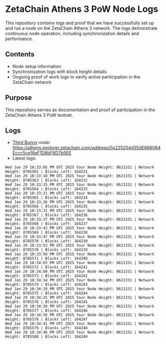 # ZetaChain Athens 3 PoW Node Logs
This repository contains logs and proof that we have successfully set up and run a node on the ZetaChain Athens 3 network. The logs demonstrate continuous node operation, including synchronization details and performance.

## Contents
- Node setup information
- Synchronization logs with block height details
- Ongoing proof of work logs to verify active participation in the ZetaChain network

## Purpose
This repository serves as documentation and proof of participation in the ZetaChain Athens 3 PoW testnet.

## Logs

- [Third Bunny](https://thirdbunny.xyz/) node: https://athens.explorer.zetachain.com/address/0x225254d35dE666064Eccc5ce16eF1D8bF8D7b5EE
- Latest logs:
```
Wed Jan 29 10:33:05 PM UTC 2025 Your Node Height: 8621331 | Network Height: 8785562 | Blocks Left: 164231
Wed Jan 29 10:33:10 PM UTC 2025 Your Node Height: 8621331 | Network Height: 8785563 | Blocks Left: 164232
Wed Jan 29 10:33:15 PM UTC 2025 Your Node Height: 8621331 | Network Height: 8785564 | Blocks Left: 164233
Wed Jan 29 10:33:21 PM UTC 2025 Your Node Height: 8621331 | Network Height: 8785565 | Blocks Left: 164234
Wed Jan 29 10:33:26 PM UTC 2025 Your Node Height: 8621331 | Network Height: 8785566 | Blocks Left: 164235
Wed Jan 29 10:33:31 PM UTC 2025 Your Node Height: 8621331 | Network Height: 8785567 | Blocks Left: 164236
Wed Jan 29 10:33:37 PM UTC 2025 Your Node Height: 8621331 | Network Height: 8785568 | Blocks Left: 164237
Wed Jan 29 10:33:42 PM UTC 2025 Your Node Height: 8621331 | Network Height: 8785569 | Blocks Left: 164238
Wed Jan 29 10:33:47 PM UTC 2025 Your Node Height: 8621331 | Network Height: 8785570 | Blocks Left: 164239
Wed Jan 29 10:33:53 PM UTC 2025 Your Node Height: 8621331 | Network Height: 8785570 | Blocks Left: 164239
Wed Jan 29 10:33:58 PM UTC 2025 Your Node Height: 8621331 | Network Height: 8785571 | Blocks Left: 164240
Wed Jan 29 10:34:03 PM UTC 2025 Your Node Height: 8621331 | Network Height: 8785572 | Blocks Left: 164241
Wed Jan 29 10:34:09 PM UTC 2025 Your Node Height: 8621331 | Network Height: 8785573 | Blocks Left: 164242
Wed Jan 29 10:34:14 PM UTC 2025 Your Node Height: 8621331 | Network Height: 8785574 | Blocks Left: 164243
Wed Jan 29 10:34:19 PM UTC 2025 Your Node Height: 8621331 | Network Height: 8785575 | Blocks Left: 164244
Wed Jan 29 10:34:25 PM UTC 2025 Your Node Height: 8621331 | Network Height: 8785576 | Blocks Left: 164245
Wed Jan 29 10:34:30 PM UTC 2025 Your Node Height: 8621331 | Network Height: 8785577 | Blocks Left: 164246
Wed Jan 29 10:34:36 PM UTC 2025 Your Node Height: 8621331 | Network Height: 8785578 | Blocks Left: 164247
Wed Jan 29 10:34:41 PM UTC 2025 Your Node Height: 8621331 | Network Height: 8785579 | Blocks Left: 164248
Wed Jan 29 10:34:46 PM UTC 2025 Your Node Height: 8621331 | Network Height: 8785580 | Blocks Left: 164249
```

